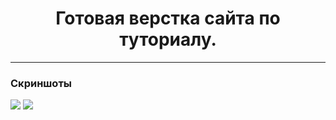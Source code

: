 <h1 align="center">Готовая верстка сайта по туториалу.</h1>
<hr>

<h3>Скриншоты</h3>
<img src="https://user-images.githubusercontent.com/107222527/188509951-66bd1383-9079-4a17-ac54-1ff3347bfc2e.png" width=''>
<img src="https://user-images.githubusercontent.com/107222527/188509953-98e68265-9486-4d1e-a962-045ac065b557.png" width=''>
